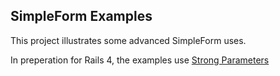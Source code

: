 ## SimpleForm Examples

This project illustrates some advanced SimpleForm uses.

In preperation for Rails 4, the examples use [Strong Parameters](https://github.com/rails/strong_parameters)